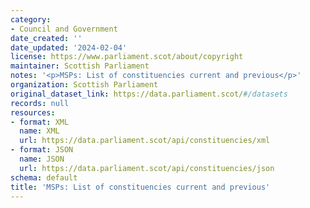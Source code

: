 ```yaml
---
category:
- Council and Government
date_created: ''
date_updated: '2024-02-04'
license: https://www.parliament.scot/about/copyright
maintainer: Scottish Parliament
notes: '<p>MSPs: List of constituencies current and previous</p>'
organization: Scottish Parliament
original_dataset_link: https://data.parliament.scot/#/datasets
records: null
resources:
- format: XML
  name: XML
  url: https://data.parliament.scot/api/constituencies/xml
- format: JSON
  name: JSON
  url: https://data.parliament.scot/api/constituencies/json
schema: default
title: 'MSPs: List of constituencies current and previous'
---
```


